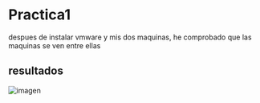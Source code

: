 # Practica1

despues de instalar vmware y mis dos maquinas, he comprobado que las maquinas se ven entre ellas

## resultados

![imagen](https://github.com/moulayrchid/swap1516/blob/master/practica1)



